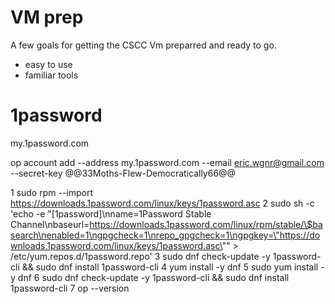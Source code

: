 # VM prep

A few goals for getting the CSCC Vm preparred and ready to go.
- easy to use
- familiar tools

# 1password

my.1password.com

op account add --address my.1password.com --email eric.wgnr@gmail.com --secret-key @@33Moths-Flew-Democratically66@@


1  sudo rpm --import https://downloads.1password.com/linux/keys/1password.asc
    2  sudo sh -c 'echo -e "[1password]\nname=1Password Stable Channel\nbaseurl=https://downloads.1password.com/linux/rpm/stable/\$basearch\nenabled=1\ngpgcheck=1\nrepo_gpgcheck=1\ngpgkey=\"https://downloads.1password.com/linux/keys/1password.asc\"" > /etc/yum.repos.d/1password.repo'
    3  sudo dnf check-update -y 1password-cli && sudo dnf install 1password-cli
    4  yum install -y dnf
    5  sudo yum install -y dnf
    6  sudo dnf check-update -y 1password-cli && sudo dnf install 1password-cli
    7  op --version
